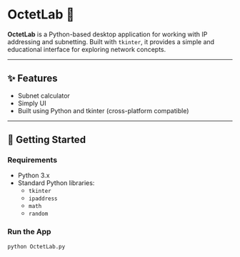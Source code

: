# OctetLab 🐙

**OctetLab** is a Python-based desktop application for working with IP addressing and subnetting. Built with `tkinter`, it provides a simple and educational interface for exploring network concepts.

---

## ✨ Features

- Subnet calculator
- Simply UI
- Built using Python and tkinter (cross-platform compatible)

---

## 🚀 Getting Started

### Requirements

- Python 3.x
- Standard Python libraries:
  - `tkinter`
  - `ipaddress`
  - `math`
  - `random`

### Run the App

```bash
python OctetLab.py
